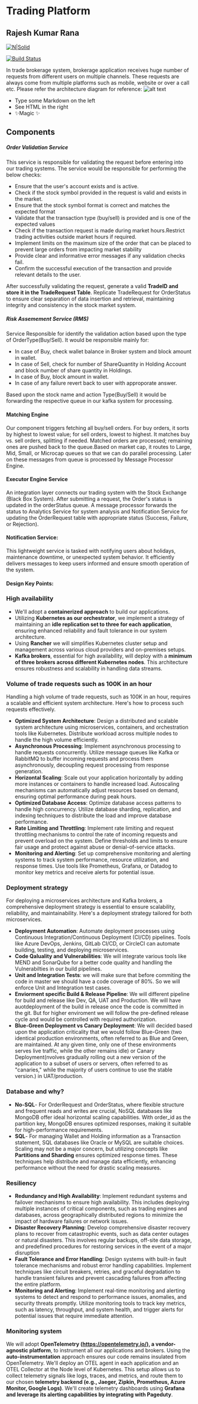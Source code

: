 # Trading Platform
## Rajesh Kumar Rana

[![N|Solid](https://cldup.com/dTxpPi9lDf.thumb.png)](https://nodesource.com/products/nsolid)

[![Build Status](https://travis-ci.org/joemccann/dillinger.svg?branch=master)](https://travis-ci.org/joemccann/dillinger)

In trade brokerage system, brokerage application receives huge number of requests from different users on multiple channels. These requests are always come from multiple platforms such as mobile, website or over a call etc. Please refer the architecture diagram for reference:
![alt text](https://github.com/rajeshrana-arch/TradeAppDesign/blob/master/Trade%20Design%20System.drawio.svg)

- Type some Markdown on the left
- See HTML in the right
- ✨Magic ✨

## Components
##### Order Validation Service
This service is responsible for validating the request before entering into our trading systems. The service would be responsible for performing the below checks:
- Ensure that the user's account exists and is active.
- Check if the stock symbol provided in the request is valid and exists in the market. 
- Ensure that the stock symbol format is correct and matches the expected format
- Validate that the transaction type (buy/sell) is provided and is one of the expected values
- Check if the transaction request is made during market hours.Restrict trading activities outside market hours if required.
- Implement limits on the maximum size of the order that can be placed to prevent large orders from impacting market stability
- Provide clear and informative error messages if any validation checks fail.
- Confirm the successful execution of the transaction and provide relevant details to the user.

After successfully validating the request, generate a valid **TradeID and store it in the TradeRequest Table**. Replicate TradeRequest for OrderStatus to ensure clear separation of data insertion and retrieval, maintaining integrity and consistency in the stock market system.

##### Risk Assemement Service (RMS)
Service Responsible for identify the validation action based upon the type of OrderType(Buy/Sell). It would be responsible mainly for:
 - In case of Buy, check wallet balance in Broker system and block amount in wallet.
 - In case of Sell, check for number of ShareQuantity in Holding Account and block number of share quantity in Holdings.
 - In case of Buy, block amount in wallet.
 - In case of any failure revert back to user with approporate answer.

Based upon the stock name and action Type(Buy/Sell) it would be forwarding the respective queue in our kafka system for processing.

#### Matching Engine
Our component triggers fetching all buy/sell orders. For buy orders, it sorts by highest to lowest value; for sell orders, lowest to highest. It matches buy vs. sell orders, splitting if needed. Matched orders are processed; remaining ones are pushed back to the queue.Based on market cap, it routes to Large, Mid, Small, or Microcap queues so that we can do parallel processing. Later on these messages from queue is processed by Message Processor Engine.

#### Executor Engine Service
An integration layer connects our trading system with the Stock Exchange (Black Box System). After submitting a request, the Order's status is updated in the orderStatus queue. A message processor forwards the status to Analytics Service for system analysis and Notification Service for updating the OrderRequest table with appropriate status (Success, Failure, or Rejection).

#### Notification Service:
This lightweight service is tasked with notifying users about holidays, maintenance downtime, or unexpected system behavior. It efficiently delivers messages to keep users informed and ensure smooth operation of the system.
#### Design Key Points:
### High availability
- We'll adopt a **containerized approach** to build our applications.
- Utilizing **Kubernetes as our orchestrator**, we implement a strategy of maintaining an **idle replication set to three for each application**, ensuring enhanced reliability and fault tolerance in our system architecture.
- Using **Rancher** we will simplifies Kubernetes cluster setup and management across various cloud providers and on-premises setups.
-  **Kafka brokers**, essential for high availability, will deploy with a **minimum of three brokers across different Kubernetes nodes**. This architecture ensures robustness and scalability in handling data streams.

### Volume of trade requests such as 100K in an hour
Handling a high volume of trade requests, such as 100K in an hour, requires a scalable and efficient system architecture. Here's how to process such requests effectively.

- **Optimized System Architecture**: Design a distributed and scalable system architecture using microservices, containers, and orchestration tools like Kubernetes. Distribute workload across multiple nodes to handle the high volume efficiently.
- **Asynchronous Processing**: Implement asynchronous processing to handle requests concurrently. Utilize message queues like Kafka or RabbitMQ to buffer incoming requests and process them asynchronously, decoupling request processing from response generation.
- **Horizontal Scaling**: Scale out your application horizontally by adding more instances or containers to handle increased load. Autoscaling mechanisms can automatically adjust resources based on demand, ensuring optimal performance during peak hours.
- **Optimized Database Access**: Optimize database access patterns to handle high concurrency. Utilize database sharding, replication, and indexing techniques to distribute the load and improve database performance.
- **Rate Limiting and Throttling**: Implement rate limiting and request throttling mechanisms to control the rate of incoming requests and prevent overload on the system. Define thresholds and limits to ensure fair usage and protect against abuse or denial-of-service attacks.
- **Monitoring and Alerting**: Set up comprehensive monitoring and alerting systems to track system performance, resource utilization, and response times. Use tools like Prometheus, Grafana, or Datadog to monitor key metrics and receive alerts for potential issue.
### Deployment strategy
For deploying a microservices architecture and Kafka brokers, a comprehensive deployment strategy is essential to ensure scalability, reliability, and maintainability. Here's a deployment strategy tailored for both microservices.

- **Deployment Automation**: Automate deployment processes using Continuous Integration/Continuous Deployment (CI/CD) pipelines. Tools like Azure DevOps, Jenkins, GitLab CI/CD, or CircleCI can automate building, testing, and deploying microservices.
- **Code Qaluality and Vulnerabilities**: We will integrate various tools like MEND and SonarQube for a better code quality and handling the Vulnerabilties in our build pipelines.
- **Unit and Integration Tests**: we will make sure that before commiting the code in master we should have a code coverage of 80%. So we will enforce Unit and Integration test cases.
- **Enviorment specific Build & Release Pipeline**: We will different pipeline for build and release like Dev, QA, UAT and Production. We will have auotdeployment of the build in release once the code is committed in the git. But for higher enviroment we will follow the pre-defined release cycle and would be controlled with required authorization.
- **Blue-Green Deployment vs Canary Deployment**:  We will decided based upon the application criticality that we would follow Blue-Green (two identical production environments, often referred to as Blue and Green, are maintained. At any given time, only one of these environments serves live traffic, while the other remains idle) or Canary Deployment(nvolves gradually rolling out a new version of the application to a subset of users or servers, often referred to as "canaries," while the majority of users continue to use the stable version.) in UAT/production.
### Database and why?
- **No-SQL**- For OrderRequest and OrderStatus, where flexible structure and frequent reads and writes are crucial, NoSQL databases like MongoDB offer ideal horizontal scaling capabilities. With order_id as the partition key, MongoDB ensures optimized responses, making it suitable for high-performance requirements.
- **SQL**- For managing Wallet and Holding information as a Transaction statement, SQL databases like Oracle or MySQL are suitable choices. Scaling may not be a major concern, but utilizing concepts like **Partitions and Sharding** ensures optimized response times. These techniques help distribute and manage data efficiently, enhancing performance without the need for drastic scaling measures.

### Resiliency
- **Redundancy and High Availability**: Implement redundant systems and failover mechanisms to ensure high availability. This includes deploying multiple instances of critical components, such as trading engines and databases, across geographically distributed regions to minimize the impact of hardware failures or network issues.
- **Disaster Recovery Planning**: Develop comprehensive disaster recovery plans to recover from catastrophic events, such as data center outages or natural disasters. This involves regular backups, off-site data storage, and predefined procedures for restoring services in the event of a major disruption
- **Fault Tolerance and Error Handling**: Design systems with built-in fault tolerance mechanisms and robust error handling capabilities. Implement techniques like circuit breakers, retries, and graceful degradation to handle transient failures and prevent cascading failures from affecting the entire platform.
- **Monitoring and Alerting**: Implement real-time monitoring and alerting systems to detect and respond to performance issues, anomalies, and security threats promptly. Utilize monitoring tools to track key metrics, such as latency, throughput, and system health, and trigger alerts for potential issues that require immediate attention.

### Monitoring system
We will adopt **OpenTelemetry (https://opentelemetry.io/), a vendor-agnostic platform**, to instrument all our applications and brokers. Using the **auto-instrumentation** approach ensures our code remains insulated from OpenTelemetry. We'll deploy an OTEL agent in each application and an OTEL Collector at the Node level of Kubernetes. This setup allows us to collect telemetry signals like logs, traces, and metrics, and route them to our chosen **telemetry backend (e.g., Jaeger, Zipkin, Prometheus, Azure Monitor, Google Logs)**. We'll create telemetry dashboards using **Grafana and leverage its alerting capabilities by integrating with Pageduty**.
